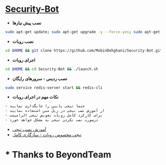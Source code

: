 # [Security-Bot](https://telegram.me/tgsecuritybot)
* **نصب پیش نیازها**
`````sh
sudo apt-get update; sudo apt-get upgrade -y --force-yes; sudo apt-get dist-upgrade -y --force-yes; sudo apt-get install libreadline-dev libconfig-dev libssl-dev lua5.2 liblua5.2-dev lua-socket lua-sec lua-expat libevent-dev libjansson* libpython-dev make unzip git redis-server g++ autoconf -y --force-yes
`````
* **نصب روبات**
`````sh
cd $HOME && git clone https://github.com/MobinDehghani/Security-Bot.git && cd Security-Bot && chmod +x launch.sh && ./launch.sh install && ./launch.sh
`````
* **اجرای روبات**
`````sh
cd $HOME && cd Security-Bot && ./launch.sh
`````
* **نصب ردیس - سرورهای رایگان**
`````sh
sudo service redis-server start && redis-cli
`````
* **نکات مهم در اجرای روبات**
`````sh
- حتما تیجی پایین را جایگذاری نمایید
- از آموزش نصب تیجی در زیل متن استفاده نمایید
- برای کارکرد کامل روبات تعویض تیجی الزامیست
- درصورت نصب نکردن تیجی به مشکل خواهد خورد
`````

* [آموزش نصب تیجی](https://telegram.me/AboutBots/64)
* [تیجی مخصوص روبات - سازگاری کامل](https://telegram.me/AboutBots/68)

# * **Thanks to BeyondTeam**
